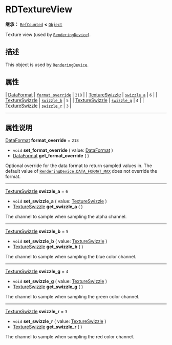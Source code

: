 <!-- ⚠ 请勿编辑本文件 ⚠ -->
<!-- 本文档使用脚本从 WeDot 引擎源码仓库生成。 -->
<!-- 生成脚本：https://github.com/WeDot-Engine/WeDot/tree/4.3/doc/tools/make_md.py； -->
<!-- 原文件：https://github.com/WeDot-Engine/WeDot/tree/4.3/doc/classes/RDTextureView.xml。 -->

<div id="_class_rdtextureview"></div>

# RDTextureView

**继承：** [`RefCounted`](class_refcounted.md) **<** [`Object`](class_object.md)

Texture view (used by [`RenderingDevice`](class_renderingdevice.md)).

## 描述

This object is used by [`RenderingDevice`](class_renderingdevice.md).

## 属性

| [DataFormat](#enum_renderingdevice_dataformat)         | [`format_override`](#class_rdtextureview_property_format_override) | ``218`` |
| [TextureSwizzle](#enum_renderingdevice_textureswizzle) | [`swizzle_a`](#class_rdtextureview_property_swizzle_a)             | ``6``   |
| [TextureSwizzle](#enum_renderingdevice_textureswizzle) | [`swizzle_b`](#class_rdtextureview_property_swizzle_b)             | ``5``   |
| [TextureSwizzle](#enum_renderingdevice_textureswizzle) | [`swizzle_g`](#class_rdtextureview_property_swizzle_g)             | ``4``   |
| [TextureSwizzle](#enum_renderingdevice_textureswizzle) | [`swizzle_r`](#class_rdtextureview_property_swizzle_r)             | ``3``   |

<!-- rst-class:: classref-section-separator -->

---

## 属性说明

<div id="_class_rdtextureview_property_format_override"></div>

[DataFormat](#enum_renderingdevice_dataformat) **format_override** = ``218`` <div id="class_rdtextureview_property_format_override"></div>

- `void` **set_format_override** ( value: [DataFormat](#enum_renderingdevice_dataformat) )
- [DataFormat](#enum_renderingdevice_dataformat) **get_format_override** ( )

Optional override for the data format to return sampled values in. The default value of [`RenderingDevice.DATA_FORMAT_MAX`](#class_renderingdevice_constant_data_format_max) does not override the format.

<!-- rst-class:: classref-item-separator -->

---

<div id="_class_rdtextureview_property_swizzle_a"></div>

[TextureSwizzle](#enum_renderingdevice_textureswizzle) **swizzle_a** = ``6`` <div id="class_rdtextureview_property_swizzle_a"></div>

- `void` **set_swizzle_a** ( value: [TextureSwizzle](#enum_renderingdevice_textureswizzle) )
- [TextureSwizzle](#enum_renderingdevice_textureswizzle) **get_swizzle_a** ( )

The channel to sample when sampling the alpha channel.

<!-- rst-class:: classref-item-separator -->

---

<div id="_class_rdtextureview_property_swizzle_b"></div>

[TextureSwizzle](#enum_renderingdevice_textureswizzle) **swizzle_b** = ``5`` <div id="class_rdtextureview_property_swizzle_b"></div>

- `void` **set_swizzle_b** ( value: [TextureSwizzle](#enum_renderingdevice_textureswizzle) )
- [TextureSwizzle](#enum_renderingdevice_textureswizzle) **get_swizzle_b** ( )

The channel to sample when sampling the blue color channel.

<!-- rst-class:: classref-item-separator -->

---

<div id="_class_rdtextureview_property_swizzle_g"></div>

[TextureSwizzle](#enum_renderingdevice_textureswizzle) **swizzle_g** = ``4`` <div id="class_rdtextureview_property_swizzle_g"></div>

- `void` **set_swizzle_g** ( value: [TextureSwizzle](#enum_renderingdevice_textureswizzle) )
- [TextureSwizzle](#enum_renderingdevice_textureswizzle) **get_swizzle_g** ( )

The channel to sample when sampling the green color channel.

<!-- rst-class:: classref-item-separator -->

---

<div id="_class_rdtextureview_property_swizzle_r"></div>

[TextureSwizzle](#enum_renderingdevice_textureswizzle) **swizzle_r** = ``3`` <div id="class_rdtextureview_property_swizzle_r"></div>

- `void` **set_swizzle_r** ( value: [TextureSwizzle](#enum_renderingdevice_textureswizzle) )
- [TextureSwizzle](#enum_renderingdevice_textureswizzle) **get_swizzle_r** ( )

The channel to sample when sampling the red color channel.

[^virtual]: 本方法通常需要用户覆盖才能生效。
[^const]: 本方法无副作用，不会修改该实例的任何成员变量。
[^vararg]: 本方法除了能接受在此处描述的参数外，还能够继续接受任意数量的参数。
[^constructor]: 本方法用于构造某个类型。
[^static]: 调用本方法无需实例，可直接使用类名进行调用。
[^operator]: 本方法描述的是使用本类型作为左操作数的有效运算符。
[^bitfield]: 这个值是由下列位标志构成位掩码的整数。
[^void]: 无返回值。
